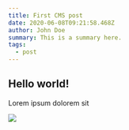 ```yaml
---
title: First CMS post
date: 2020-06-08T09:21:58.468Z
author: John Doe
summary: This is a summary here.
tags:
  - post
---
```

## Hello world!

Lorem ipsum dolorem sit

![](/static/img/logo.png)